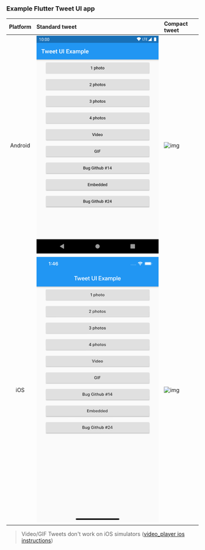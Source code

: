### Example Flutter Tweet UI app

| Platform | Standard tweet                                                      | Compact tweet                                                           |
|:--------:|:--------------------------------------------------------------------|:------------------------------------------------------------------------|
| Android  | ![img](https://raw.githubusercontent.com/schibsted/tweet_ui/master/example/screenshots/android_main.png) | ![img](https://raw.githubusercontent.com/schibsted/tweet_ui/master/example/screenshots/android_3_photos.png) |
|   iOS    | ![img](https://raw.githubusercontent.com/schibsted/tweet_ui/master/example/screenshots/ios_main.png)    | ![img](https://raw.githubusercontent.com/schibsted/tweet_ui/master/example/screenshots/ios_3_photos.png)    |

> Video/GIF Tweets don't work on iOS simulators ([video_player ios instructions](https://pub.dev/packages/video_player#ios))
